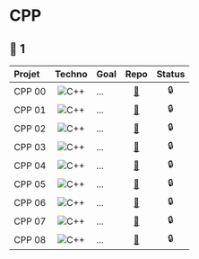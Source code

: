 # CPP

## 🔴 1
| **Projet**        | **Techno**                                                                                                  |**Goal**                               |**Repo**                                               |**Status**|
| :---------------  |:---------------:                                                                                            | :-----                                |:-----:                                                |:------:|
| CPP 00            | <img alt="C++" 		        src="https://img.shields.io/badge/-C++-00599C?logo=C++&logoColor=white"/>     | ...                                   |[🔗](https://github.com/Madness807/CPP_00)             |🔒|
| CPP 01            | <img alt="C++" 			      src="https://img.shields.io/badge/-C++-00599C?logo=C++&logoColor=white"/>             | ...                                   |[🔗](https://github.com/Madness807/CPP_01)             |🔒|
| CPP 02            | <img alt="C++" 			      src="https://img.shields.io/badge/-C++-00599C?logo=C++&logoColor=white"/>             | ...                                   |[🔗](https://github.com/Madness807/CPP_02)             |🔒|
| CPP 03            | <img alt="C++" 			      src="https://img.shields.io/badge/-C++-00599C?logo=C++&logoColor=white"/>             | ...                                   |[🔗](https://github.com/Madness807/CPP_03)             |🔒|
| CPP 04            | <img alt="C++" 			      src="https://img.shields.io/badge/-C++-00599C?logo=C++&logoColor=white"/>             | ...                                   |[🔗](https://github.com/Madness807/CPP_04)             |🔒|
| CPP 05            | <img alt="C++" 			      src="https://img.shields.io/badge/-C++-00599C?logo=C++&logoColor=white"/>             | ...                                   |[🔗](https://github.com/Madness807/CPP_05)             |🔒|
| CPP 06            | <img alt="C++" 			      src="https://img.shields.io/badge/-C++-00599C?logo=C++&logoColor=white"/>             | ...                                   |[🔗](https://github.com/Madness807/CPP_06)             |🔒|
| CPP 07            | <img alt="C++" 			      src="https://img.shields.io/badge/-C++-00599C?logo=C++&logoColor=white"/>             | ...                                   |[🔗](https://github.com/Madness807/CPP_07)             |🔒|
| CPP 08            | <img alt="C++" 			      src="https://img.shields.io/badge/-C++-00599C?logo=C++&logoColor=white"/>             | ...                                   |[🔗](https://github.com/Madness807/CPP_08)             |🔒|

